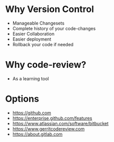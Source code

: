 # Why Version Control
* Manageable Changesets
* Complete history of your code-changes
* Easier Collaboration
* Easier deployment
* Rollback your code if needed

# Why code-review?
* As a learning tool

# Options
* https://github.com
* https://enterprise.github.com/features
* https://www.atlassian.com/software/bitbucket
* https://www.gerritcodereview.com
* https://about.gitlab.com
